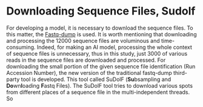 
# Downloading Sequence Files, Sudolf

For developing a model, it is necessary to download the sequence files.
To this matter, the [Fastq-dump](https://rnnh.github.io/bioinfo-notebook/docs/fastq-dump.html) is used.
It is worth mentioning that downloading and processing the 12000 sequence files are voluminous and time-consuming.
Indeed, for making an AI model, processing the whole context of sequence files is unnecessary, thus in this study, just 3000 of various reads in the sequence files are downloaded and processed.
For downloading the small portion of the given sequence file identification (Run Accession Number), the new version of the traditional fastq-dump third-party tool is developed.
This tool called SuDolF (**Su**bsampling and **Do**wn**l**oading **F**astq Files).
The SuDolF tool tries to download various spots from different places of a sequence file in the multi-independent threads.
So

